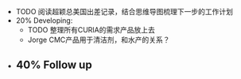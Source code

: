 - TODO 阅读超颖总美国出差记录，结合思维导图梳理下一步的工作计划
- 20% Developing:
	- TODO  整理所有CURIA的需求产品放上去
	- Jorge CMC产品用于清洁剂，和水产的关系？
- 40% Follow up
	-